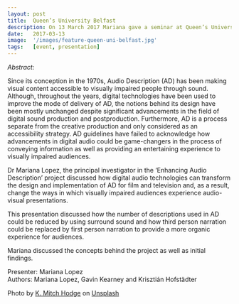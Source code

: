 ```yaml
---
layout: post
title:  Queen’s University Belfast 
description: On 13 March 2017 Mariana gave a seminar at Queen’s University Belfast titled EAD - Digital Audio and Accessibility to Film and Television, in which she discussed the concepts behind the project as well as initial findings.
date:   2017-03-13 
image:  '/images/feature-queen-uni-belfast.jpg'
tags:   [event, presentation]
---
```


<!-- todo
get in touch with York to find out whether there is a media hub from which I could choose images/photos from
-->

*Abstract:*

Since its conception in the 1970s, Audio Description (AD) has been making visual content accessible to visually impaired people through sound. Although, throughout the years, digital technologies have been used to improve the mode of delivery of AD, the notions behind its design have been mostly unchanged despite significant advancements in the field of digital sound production and postproduction. Furthermore, AD is a process separate from the creative production and only considered as an accessibility strategy. AD guidelines have failed to acknowledge how advancements in digital audio could be game-changers in the process of conveying information as well as providing an entertaining experience to visually impaired audiences.

Dr Mariana Lopez, the principal investigator in the ‘Enhancing Audio Description’ project discussed how digital audio technologies can transform the design and implementation of AD for film and television and, as a result, change the ways in which visually impaired audiences experience audio-visual presentations.

This presentation discussed how the number of descriptions used in AD could be reduced by using surround sound and how third person narration could be replaced by first person narration to provide a more organic experience for audiences.

Mariana discussed the concepts behind the project as well as initial findings.

Presenter: Mariana Lopez  
Authors: Mariana Lopez, Gavin Kearney and Krisztián Hofstädter

Photo by <a href="https://unsplash.com/@kmitchhodge?utm_source=unsplash&utm_medium=referral&utm_content=creditCopyText">K. Mitch Hodge</a> on <a href="https://unsplash.com/s/photos/queen-university-belfast?utm_source=unsplash&utm_medium=referral&utm_content=creditCopyText">Unsplash</a>
  